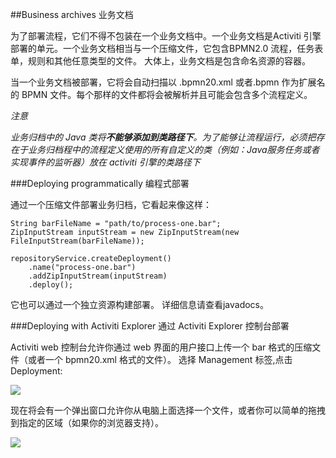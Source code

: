 ##Business archives 业务文档

为了部署流程，它们不得不包装在一个业务文档中。一个业务文档是Activiti 引擎部署的单元。一个业务文档相当与一个压缩文件，它包含BPMN2.0 流程，任务表单，规则和其他任意类型的文件。 大体上，业务文档是包含命名资源的容器。

当一个业务文档被部署，它将会自动扫描以 .bpmn20.xml 或者.bpmn 作为扩展名的 BPMN 文件。每个那样的文件都将会被解析并且可能会包含多个流程定义。

*注意*

*业务归档中的 Java 类将**不能够添加到类路径下**。为了能够让流程运行，必须把存在于业务归档程中的流程定义使用的所有自定义的类（例如：Java服务任务或者实现事件的监听器）放在 activiti 引擎的类路径下*

###Deploying programmatically 编程式部署

通过一个压缩文件部署业务归档，它看起来像这样：
	
	String barFileName = "path/to/process-one.bar";
	ZipInputStream inputStream = new ZipInputStream(new FileInputStream(barFileName));
	    
	repositoryService.createDeployment()
	    .name("process-one.bar")
	    .addZipInputStream(inputStream)
	    .deploy();

它也可以通过一个独立资源构建部署。 详细信息请查看javadocs。

###Deploying with Activiti Explorer 通过 Activiti Explorer 控制台部署

Activiti web 控制台允许你通过 web 界面的用户接口上传一个 bar 格式的压缩文件（或者一个 bpmn20.xml 格式的文件）。 选择 Management 标签,点击 Deployment:

![](http://99btgc01.info/uploads/2014/12/deployment.explorer.png)

现在将会有一个弹出窗口允许你从电脑上面选择一个文件，或者你可以简单的拖拽到指定的区域（如果你的浏览器支持）。

![](http://99btgc01.info/uploads/2014/12/deployment.explorer.2.png)

